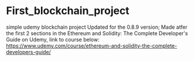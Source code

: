 # First_blockchain_project
simple udemy blockchain project
Updated for the 0.8.9 version;
Made atfer  the first 2 sections in the Ethereum and Solidity: The Complete Developer's Guide on Udemy, link to course below:
https://www.udemy.com/course/ethereum-and-solidity-the-complete-developers-guide/
